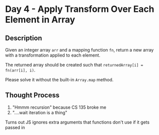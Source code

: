 # Day 4 - Apply Transform Over Each Element in Array
## Description
Given an integer array `arr` and a mapping function `fn`, return a new array with a transformation applied to each element.

The returned array should be created such that `returnedArray[i] = fn(arr[i], i)`.

Please solve it without the built-in `Array.map` method.

## Thought Process
1. "Hmmm recursion" because CS 135 broke me
2. "....wait iteration is a thing"

Turns out JS ignores extra arguments that functions don't use if it gets passed in